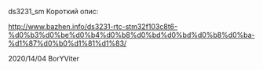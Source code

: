 ds3231_sm
Короткий опис:

http://www.bazhen.info/ds3231-rtc-stm32f103c8t6-%d0%b3%d0%be%d0%b4%d0%b8%d0%bd%d0%bd%d0%b8%d0%ba-%d1%87%d0%b0%d1%81%d1%83/

2020/14/04	BorYViter

